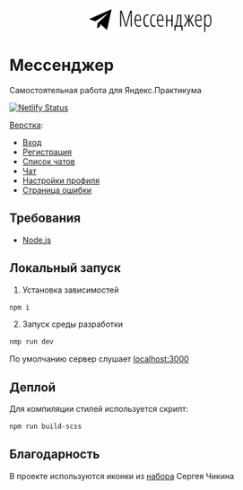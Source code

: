 <center>
    <img src="static/images/logo.svg" width="220">
</center>

# Мессенджер
Самостоятельная работа для Яндекс.Практикума

[![Netlify Status](https://api.netlify.com/api/v1/badges/6d8cc77b-b8fe-4901-8452-559fe9bc11a4/deploy-status)](https://app.netlify.com/sites/mssngr/deploys)


[Верстка](https://mssngr.netlify.app/):
* [Вход](https://mssngr.netlify.app/signin.html)
* [Регистрация](https://mssngr.netlify.app/signup.html)
* [Список чатов](https://mssngr.netlify.app/messenger-list.html)
* [Чат](https://mssngr.netlify.app/messenger-chat.html)
* [Настройки профиля](https://mssngr.netlify.app/settings.html)
* [Страница ошибки](https://mssngr.netlify.app/404.html)

## Требования
* [Node.js](https://nodejs.org)

## Локальный запуск
1. Установка зависимостей
```bash
npm i
```
2. Запуск среды разработки
```bash
nmp run dev
```
По умолчанию сервер слушает [localhost:3000](http://localhost:3000)

## Деплой
Для компиляции стилей используется скрипт:
```bash
npm run build-scss
```

## Благодарность
В проекте используются иконки из [набора](http://sergeychikin.ru/365/) Сергея Чикина